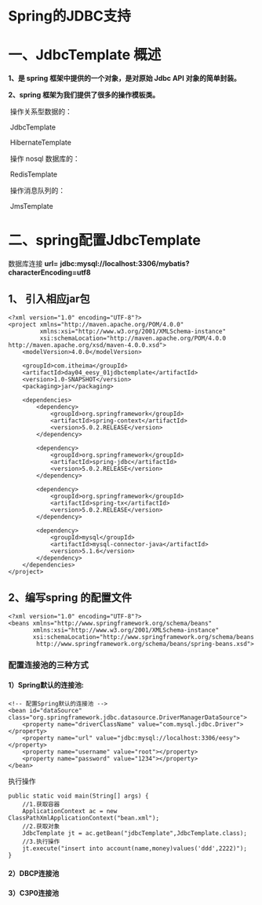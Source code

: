 # **Spring的JDBC支持**

# **一、JdbcTemplate  概述**

**1、是 spring 框架中提供的一个对象，是对原始 Jdbc API 对象的简单封装。**

**2、spring 框架为我们提供了很多的操作模板类。**

​	操作关系型数据的：

​			JdbcTemplate

​			HibernateTemplate

​	操作 nosql 数据库的：

​			RedisTemplate

​	操作消息队列的：

​			JmsTemplate



# **二、spring配置JdbcTemplate**

数据库连接   **url=**    **jdbc:mysql://localhost:3306/mybatis?characterEncoding=utf8**

## **1、 引入相应jar包**

```
<?xml version="1.0" encoding="UTF-8"?>
<project xmlns="http://maven.apache.org/POM/4.0.0"
         xmlns:xsi="http://www.w3.org/2001/XMLSchema-instance"
         xsi:schemaLocation="http://maven.apache.org/POM/4.0.0 http://maven.apache.org/xsd/maven-4.0.0.xsd">
    <modelVersion>4.0.0</modelVersion>

    <groupId>com.itheima</groupId>
    <artifactId>day04_eesy_01jdbctemplate</artifactId>
    <version>1.0-SNAPSHOT</version>
    <packaging>jar</packaging>

    <dependencies>
        <dependency>
            <groupId>org.springframework</groupId>
            <artifactId>spring-context</artifactId>
            <version>5.0.2.RELEASE</version>
        </dependency>

        <dependency>
            <groupId>org.springframework</groupId>
            <artifactId>spring-jdbc</artifactId>
            <version>5.0.2.RELEASE</version>
        </dependency>

        <dependency>
            <groupId>org.springframework</groupId>
            <artifactId>spring-tx</artifactId>
            <version>5.0.2.RELEASE</version>
        </dependency>

        <dependency>
            <groupId>mysql</groupId>
            <artifactId>mysql-connector-java</artifactId>
            <version>5.1.6</version>
        </dependency>
    </dependencies>
</project>
```



## **2、编写spring  的配置文件**

```
<?xml version="1.0" encoding="UTF-8"?>
<beans xmlns="http://www.springframework.org/schema/beans"
       xmlns:xsi="http://www.w3.org/2001/XMLSchema-instance"
       xsi:schemaLocation="http://www.springframework.org/schema/beans
        http://www.springframework.org/schema/beans/spring-beans.xsd">
```



### **配置连接池的三种方式**

#### **1）Spring默认的连接池:**

```
<!-- 配置Spring默认的连接池 -->
<bean id="dataSource" class="org.springframework.jdbc.datasource.DriverManagerDataSource">
    <property name="driverClassName" value="com.mysql.jdbc.Driver"></property>
    <property name="url" value="jdbc:mysql://localhost:3306/eesy"></property>
    <property name="username" value="root"></property>
    <property name="password" value="1234"></property>
</bean>
```

执行操作

```
public static void main(String[] args) {
    //1.获取容器
    ApplicationContext ac = new ClassPathXmlApplicationContext("bean.xml");
    //2.获取对象
    JdbcTemplate jt = ac.getBean("jdbcTemplate",JdbcTemplate.class);
    //3.执行操作
    jt.execute("insert into account(name,money)values('ddd',2222)");
}
```



#### **2）DBCP连接池**

#### **3）C3P0连接池**